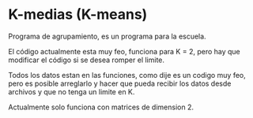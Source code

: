 # K-medias (K-means)

Programa de agrupamiento, es un programa para la escuela. 

El código actualmente esta muy feo, funciona para K = 2,
pero hay que modificar el código si se desea romper el limite.

Todos los datos estan en las funciones, como dije es un codigo
muy feo, pero es posible arreglarlo y hacer que pueda recibir
los datos desde archivos y que no tenga un limite en K. 

Actualmente solo funciona con matrices de dimension 2.
